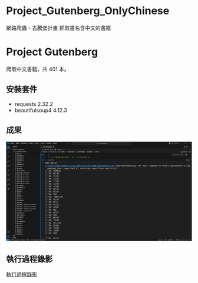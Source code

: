 # Project_Gutenberg_OnlyChinese
網路爬蟲 - 古騰堡計畫 抓取書名含中文的書籍

# Project Gutenberg
爬取中文書籍，共 401 本。

## 安裝套件
- requests 2.32.2
- beautifulsoup4 4.12.3

## 成果
![Finish_img](Finish_img.png)

## 執行過程錄影
[執行過程錄影](https://youtu.be/ZsfGAoHg1So)



